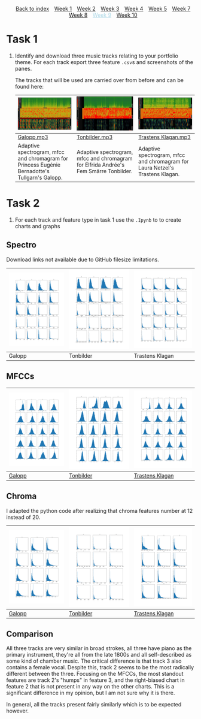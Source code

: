 <head>
    <title>Week 9 | MCA</title>
</head>
<div>
    <style>
        .menu {
        list-style-type: none; 
        text-align: center;
    }
    .menu li {
        display: inline-block;
        margin-right: 10px;
    }
        .sel {
        color:lightblue;
    }
    </style>
    <ul class="menu">
    <li><a href="../">Back to index</a></li>
    <li><a href="week1.html">Week 1</a></li>
    <li><a href="week2.html">Week 2</a></li>
    <li><a href="week3.html">Week 3</a></li>
    <li><a href="week4.html">Week 4</a></li>
    <li><a href="week5.html">Week 5</a></li>
    <li><a href="week7.html">Week 7</a></li>
    <li><a href="week8.html">Week 8</a></li>
    <li><a href="week9.html" class="sel">Week 9</a></li>
    <li><a href="week10.html">Week 10</a></li>
</ul>
</div>

# Task 1
1. Identify and download three music tracks relating to your portfolio theme. For each track export three feature `.csv`s and screenshots of the panes. 

    The tracks that will be used are carried over from before and can be found here:

    | [![Sonic Visualiser Galopp three panes](../static/img/galopp_week9.png)](../static/img/galopp_week9.png) | [![Sonic Visualiser tonbilder three panes](../static/img/tonbilder_week9.png)](../static/img/tonbilder_week9.png) | [![Sonic Visualiser trastens klagan three panes](../static/img/trasten_week9.png)](../static/img/trasten_week9.png) |
    |---|---|---|
    | [Galopp.mp3](../static/audio/gallopp.mp3) |   [Tonbilder.mp3](../static/audio/tonbilder.mp3) | [Trastens Klagan.mp3](../static/audio/trastens_klagan.mp3) |
    | Adaptive spectrogram, mfcc and chromagram for Princess Eugénie Bernadotte's Tullgarn's Galopp. | Adaptive spectrogram, mfcc and chromagram for Elfrida Andrée's Fem Smärre Tonbilder. | Adaptive spectrogram, mfcc and chromagram for Laura Netzel's Trastens Klagan. |

# Task 2

1. For each track and feature type in task 1 use the `.Ipynb` to to create charts and graphs 

## Spectro
Download links not available due to GitHub filesize limitations.

| ![analysis of galopp](../static/img/spec_galopp_analysis.png) | ![analysis of tonbilder](../static/img/spec_tonbilder_analysis.png) | ![analysis of trastens klagan](../static/img/spec_trasten_analysis.png) |
|---|---|---|
| Galopp | Tonbilder | Trastens Klagan |

## MFCCs

| ![analysis of galopp](../static/img/galopp_analysis.png) | ![analysis of tonbilder](../static/img/tonbilder_analysis.png) | ![analysis of trastens klagan](../static/img/trasten_analysis.png) |
|---|---|---|
| [Galopp](../data/week_9/galopp_mfcc.csv) | [Tonbilder](../data/week_9/tonbilder_mfcc.csv)  | [Trastens Klagan](../data/week_9/trasten_mfcc.csv)  |
    
## Chroma
I adapted the python code after realizing that chroma features number at 12 instead of 20. 

| ![analysis of galopp](../static/img/chro_galopp_analysis.png) | ![analysis of tonbilder](../static/img/chro_tonbilder_analysis.png) | ![analysis of trastens klagan](../static/img/chro_trasten_analysis.png) |
|---|---|---|
| [Galopp](/data/week_9/galopp_chroma.csv) | [Tonbilder](../data/week_9/tonbilder_chroma.csv)  | [Trastens Klagan](../data/week_9/trasten_chroma.csv)  |

## Comparison

All three tracks are very similar in broad strokes, all three have piano as the primary instrument, they're all from the late 1800s and all self-described as some kind of chamber music. The critical difference is that track 3 also contains a female vocal. Despite this, track 2 seems to be the most radically different between the three. Focusing on the MFCCs, the most standout features are track 2's "humps" in feature 3, and the right-biased chart in feature 2 that is not present in any way on the other charts. This is a significant difference in my opinion, but I am not sure why it is there.

In general, all the tracks present fairly similarly which is to be expected however. 